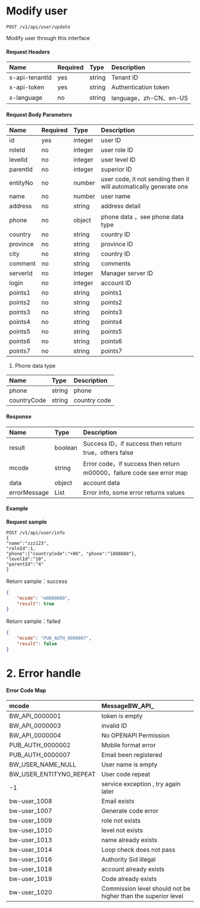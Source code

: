 # Modify user

```
POST /v1/api/user/update
```

Modify user through this interface

#### Request Headers

| Name | Required | Type | Description |
| :--- | :--- | :--- | :--- |
| x-api-tenantId | yes | string | Tenant ID |
| x-api-token | yes | string | Authentication token |
| x-language | no | string | language，zh-CN、en-US |

#### Request Body Parameters

| Name | Required | Type | Description |
| :--- | :--- | :--- | :--- |
| id | yes | integer | user ID |
| roleId | no | integer | user role ID |
| levelId | no | integer | user level ID |
| parentId | no | integer | superior ID |
| entityNo | no | number | user code, it not sending then it will automatically generate one |
| name | no | number | user name |
| address | no | string | address detail |
| phone | no | object | phone data ，see phone data type |
| country | no | string | country ID |
| province | no | string | province ID |
| city | no | string | country ID |
| comment | no | string | comments |
| serverId | no | integer | Manager server ID |
| login | no | integer | account ID |
| points1 | no | string | points1 |
| points2 | no | string | points2 |
| points3 | no | string | points3 |
| points4 | no | string | points4 |
| points5 | no | string | points5 |
| points6 | no | string | points6 |
| points7 | no | string | points7 |

1. Phone data type 

| Name | Type | Description |
| :--- | :--- | :--- |
| phone | string | phone |
| countryCode | string | country code |

#### 

#### Response

| Name | Type | Description |
| :--- | :--- | :--- |
| result | boolean | Success ID，if success then return true，others false |
| mcode | string | Error code，if success then return m00000，failure code see error map |
| data | object | account data |
| errorMessage | List | Error info, some error returns values |

#### Example

**Request sample**

```
POST /v1/api/user/info
{
"name":"zzz123", 
"roleId":1, 
"phone":{"countryCode":"+86", "phone":"1888888"}, 
"levelId":"10",
"parentId":"4"
}
```

Return sample：success

```json
{
    "mcode": "m0000000",
    "result": true
}
```

Return sample：failed

```json
{
    "mcode": "PUB_AUTH_0000007",
    "result": false
}
```

# 2. Error handle

#### Error Code Map

| mcode | MessageBW\_API\_ |
| :--- | :--- |
| BW\_API\_0000001 | token is empty |
| BW\_API\_0000003 | invalid ID |
| BW\_API\_0000004 | No OPENAPI Permission |
| PUB\_AUTH\_0000002 | Mobile format error |
| PUB\_AUTH\_0000007 | Email been registered |
| BW\_USER\_NAME\_NULL | User name is empty |
| BW\_USER\_ENTITYNO\_REPEAT | User code repeat |
| -1 | service exception , try again later |
| bw-user\_1008 | Email exists |
| bw-user\_1007 | Generate code error |
| bw-user\_1009 | role not exists |
| bw-user\_1010 | level not exists |
| bw-user\_1013 | name already exists |
| bw-user\_1014 | Loop check does not pass |
| bw-user\_1016 | Authority Sid illegal |
| bw-user\_1018 | account already exists |
| bw-user\_1019 | Code already exists |
| bw-user\_1020 | Commission level should not be higher than the superior level |



